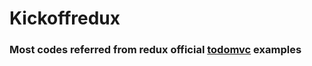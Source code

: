 # Kickoffredux
### Most codes referred from redux official [todomvc](https://github.com/reactjs/redux/tree/master/examples/todomvc) examples